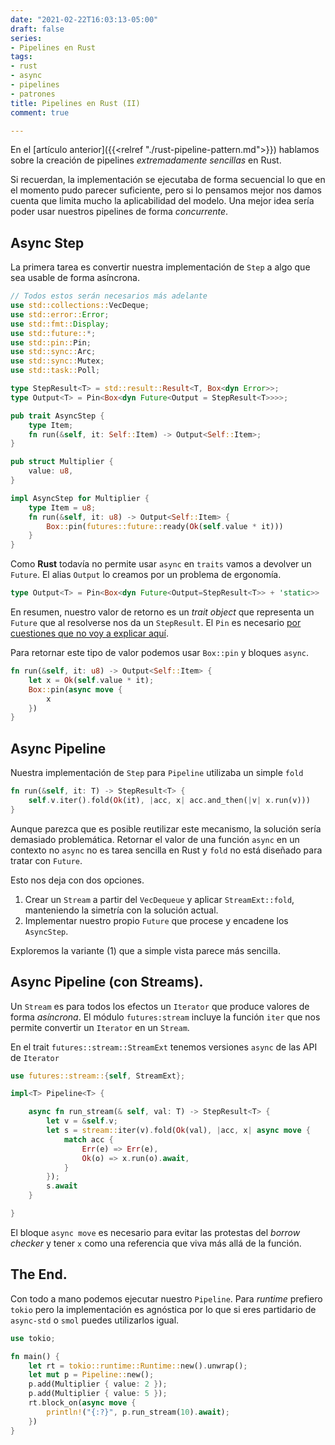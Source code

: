 ```yaml
---
date: "2021-02-22T16:03:13-05:00"
draft: false
series:
- Pipelines en Rust
tags:
- rust
- async
- pipelines
- patrones
title: Pipelines en Rust (II)
comment: true

---
```


En el [artículo anterior]({{<relref "./rust-pipeline-pattern.md">}})
hablamos sobre la creación de pipelines _extremadamente sencillas_ en
Rust.

Si recuerdan, la implementación se ejecutaba de forma secuencial lo
que en el momento pudo parecer suficiente, pero si lo pensamos mejor
nos damos cuenta que limita mucho la aplicabilidad del modelo. Una
mejor idea sería poder usar nuestros pipelines de forma _concurrente_.


## Async Step

La primera tarea es convertir nuestra implementación de `Step` a algo
que sea usable de forma asíncrona.

```rust
// Todos estos serán necesarios más adelante
use std::collections::VecDeque;
use std::error::Error;
use std::fmt::Display;
use std::future::*;
use std::pin::Pin;
use std::sync::Arc;
use std::sync::Mutex;
use std::task::Poll;

type StepResult<T> = std::result::Result<T, Box<dyn Error>>;
type Output<T> = Pin<Box<dyn Future<Output = StepResult<T>>>>;

pub trait AsyncStep {
    type Item;
    fn run(&self, it: Self::Item) -> Output<Self::Item>;
}

pub struct Multiplier {
    value: u8,
}

impl AsyncStep for Multiplier {
    type Item = u8;
    fn run(&self, it: u8) -> Output<Self::Item> {
        Box::pin(futures::future::ready(Ok(self.value * it)))
    }
}
```

Como **Rust** todavía no permite usar `async` en `traits` vamos a
devolver un `Future`. El alias `Output` lo creamos por un problema de
ergonomía.

```rust
type Output<T> = Pin<Box<dyn Future<Output=StepResult<T>> + 'static>>
```

En resumen, nuestro valor de retorno es un _trait object_ que
representa un `Future` que al resolverse nos da un `StepResult`. El
`Pin` es necesario [por cuestiones que no voy a explicar
aquí](https://rust-lang.github.io/async-book/04_pinning/01_chapter.html).


Para retornar este tipo de valor podemos usar `Box::pin` y bloques
`async`.

```rust
fn run(&self, it: u8) -> Output<Self::Item> {
    let x = Ok(self.value * it);
    Box::pin(async move {
        x
    })
}
```

## Async Pipeline

Nuestra implementación de `Step` para `Pipeline` utilizaba un simple
`fold`

```rust
fn run(&self, it: T) -> StepResult<T> {
    self.v.iter().fold(Ok(it), |acc, x| acc.and_then(|v| x.run(v)))
}
```

Aunque parezca que es posible reutilizar este mecanismo, la solución
sería demasiado problemática. Retornar el valor de una función `async`
en un contexto no `async` no es tarea sencilla en Rust y `fold` no
está diseñado para tratar con `Future`.

Esto nos deja con dos opciones.

1. Crear un `Stream` a partir del `VecDequeue` y aplicar
`StreamExt::fold`, manteniendo la simetría con la solución actual.
2. Implementar nuestro propio `Future` que procese y encadene los
   `AsyncStep`.

Exploremos la variante (1) que a simple vista parece más sencilla.

## Async Pipeline (con Streams).

Un `Stream` es para todos los efectos un `Iterator` que produce
valores de forma *asíncrona*. El módulo `futures:stream` incluye la
función `iter` que nos permite convertir un `Iterator` en un `Stream`.

En el trait `futures::stream::StreamExt` tenemos versiones `async` de
las API de `Iterator`

```rust
use futures::stream::{self, StreamExt};

impl<T> Pipeline<T> {

    async fn run_stream(& self, val: T) -> StepResult<T> {
        let v = &self.v;
        let s = stream::iter(v).fold(Ok(val), |acc, x| async move {
            match acc {
                Err(e) => Err(e),
                Ok(o) => x.run(o).await,
            }
        });
        s.await
    }

}
```

El bloque `async move` es necesario para evitar las protestas del
*borrow checker* y tener `x` como una referencia que viva más allá de
la función.

## The End.

Con todo a mano podemos ejecutar nuestro `Pipeline`. Para *runtime*
prefiero `tokio` pero la implementación es agnóstica por lo que si
eres partidario de `async-std` o `smol` puedes utilizarlos igual.

```rust
use tokio;

fn main() {
    let rt = tokio::runtime::Runtime::new().unwrap();
    let mut p = Pipeline::new();
    p.add(Multiplier { value: 2 });
    p.add(Multiplier { value: 5 });
    rt.block_on(async move {
        println!("{:?}", p.run_stream(10).await);
    })
}
```
